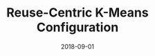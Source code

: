 ---
title: "Reuse-Centric K-Means Configuration"
collection: publications
date: 2018-09-01
venue: '34th International Conference on Data Engineering (<b>ICDE</b>), 2018. (short paper) (Acceptance rate: 23%)'
paperurl: 'http://guanh01.github.io/files/2018icde.pdf'
authors: 'Hui Guan, Yufei Ding, Xipeng Shen, and Hamid Krim'
---